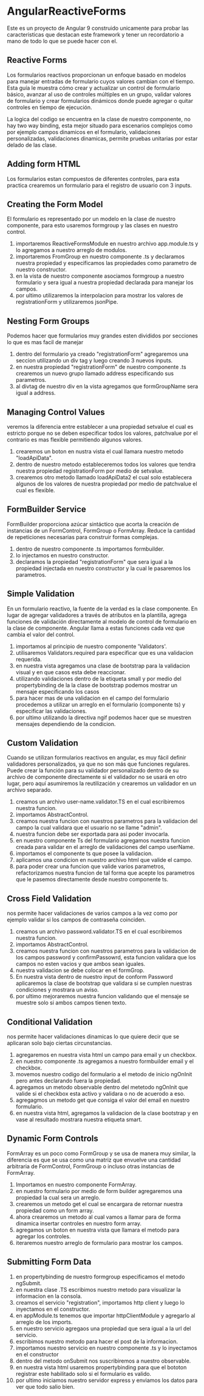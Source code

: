 # AngularReactiveForms
Este es un proyecto de Angular 9 construido unicamente para probar las caracteristicas que destacan este framework y tener un recordatorio a mano de todo lo que se puede hacer con el.

## Reactive Forms
Los formularios reactivos proporcionan un enfoque basado en modelos para manejar entradas de formulario cuyos valores cambian con el tiempo. Esta guía le muestra cómo crear y actualizar un control de formulario básico, avanzar al uso de controles múltiples en un grupo, validar valores de formulario y crear formularios dinámicos donde puede agregar o quitar controles en tiempo de ejecución.

La logica del codigo se encuentra en la clase de nuestro componente, no hay two way binding, esta mejor situado para escenarios complejos como por ejemplo campos dinamicos en el formulario, validaciones personalizadas, validaciones dinamicas, permite pruebas unitarias por estar delado de las clase.

## Adding form HTML
Los formularios estan compuestos de diferentes controles, para esta practica crearemos un formulario para el registro de usuario con 3 inputs.

## Creating the Form Model
El formulario es representado por un modelo en la clase de nuestro componente, para esto usaremos formgroup y las clases en nuestro control.

1) importaremos ReactiveFormsModule en nuestro archivo app.module.ts y lo agregamos a nuestro arreglo de modulos.
2) importaremos FromGroup en nuestro componente .ts y declaramos nuestra propiedad y especificamos las propiedades como parametro de nuestro constructor.
3) en la vista de nuestro componente asociamos formgroup a nuestro formulario y sera igual a nuestra propiedad declarada para manejar los campos.
4) por ultimo utilizaremos la interpolacion para mostrar los valores de registrationForm y utilizaremos jsonPipe.

## Nesting Form Groups
Podemos hacer que formularios muy grandes esten divididos por secciones lo que es mas facil de manejar

1) dentro del formulario ya creado "registrationForm" agregaremos una seccion utilizando un div tag y luego creando 3 nuevos inputs.
2) en nuestra propiedad "registrationForm" de nuestro componente .ts crearemos un nuevo grupo llamado address especificando sus parametros.
3) al divtag de nuestro div en la vista agregamos que formGroupName sera igual a address.

## Managing Control Values
veremos la diferencia entre establecer a una propiedad setvalue el cual es estricto porque no se deben especificar todos los valores, patchvalue por el contrario es mas flexible permitiendo algunos valores.

1) crearemos un boton en nustra vista el cual llamara nuestro metodo "loadApiData".
2) dentro de nuestro metodo estableceremos todos los valores que tendra nuestra propiedad registrationForm por medio de setvalue.
3) crearemos otro metodo llamado loadApiData2 el cual solo establecera algunos de los valores de nuestra propiedad por medio de patchvalue el cual es flexible.

## FormBuilder Service
FormBuilder proporciona azúcar sintáctico que acorta la creación de instancias de un FormControl, FormGroup o FormArray. Reduce la cantidad de repeticiones necesarias para construir formas complejas.

1) dentro de nuestro componente .ts importamos formbuilder.
2) lo injectamos en nuestro constructor. 
3) declaramos la propiedad "registrationForm" que sera igual a la propiedad injectada en nuestro constructor y la cual le pasaremos los parametros.

## Simple Validation
En un formulario reactivo, la fuente de la verdad es la clase componente. En lugar de agregar validadores a través de atributos en la plantilla, agrega funciones de validación directamente al modelo de control de formulario en la clase de componente. Angular llama a estas funciones cada vez que cambia el valor del control.

1) importamos al principio de nuestro componente 'Validators'.
2) utilisaremos Validators.required para especificar que es una validacion requerida.
3) en nuestra vista agregamos una clase de bootstrap para la validacion visual y en que casos esta debe reaccionar.
4) utilizando validaciones dentro de la etiqueta small y por medio del propertybinding de la la clase de bootstrap podemos mostrar un mensaje especificando los casos
5) para hacer mas de una validacion en el campo del formulario procedemos a utilizar un arreglo en el formulario (componente ts) y especificar las validaciones.
6) por ultimo utilizando la directiva ngif podemos hacer que se muestren mensajes dependiendo de la condicion.

## Custom Validation
Cuando se utilizan formularios reactivos en angular, es muy fácil definir validadores personalizados, ya que no son más que funciones regulares. Puede crear la función para su validador personalizado dentro de su archivo de componente directamente si el validador no se usará en otro lugar, pero aquí asumiremos la reutilización y crearemos un validador en un archivo separado.

1) creamos un archivo  user-name.validator.TS en el cual escribiremos nuestra funcion.
2) importamos AbstractControl.
3) creamos nuestra funcion con nuestros parametros para la validacion del campo la cual validara que el usuario no se llame "admin".
4) nuestra funcion debe ser exportada para asi poder invocarla.
5) en nuestro componente Ts del formulario agregamos nuestra funcion creada para validar en el arreglo de validaciones del campo userName.
6) importamos el componente ts que posee la validacion.
7) aplicamos una condicion en nuestro archivo html que valide el campo.
8) para poder crear una funcion que valide varios parametros, refactorizamos nuestra funcion de tal forma que acepte los parametros que le pasemos directamente desde nuestro componente ts.

## Cross Field Validation
nos permite hacer validaciones de varios campos a la vez como por ejemplo validar si los campos de contraseña coinciden.

1) creamos un archivo  password.validator.TS en el cual escribiremos nuestra funcion.
2) importamos AbstractControl.
3) creamos nuestra funcion con nuestros parametros para la validacion de los campos password y confirmPassowrd, esta funcion validara que los campos no esten vacios y que ambos sean iguales.
4) nuestra validacion se debe colocar en el formGrop.
5) En nuestra vista dentro de nuestro input de conform Password aplicaremos la clase de bootstrap que validara si se cumplen nuestras condiciones y mostrara un aviso.
6) por ultimo mejoraremos nuestra funcion validando que el mensaje se muestre solo si ambos campos tienen texto.

## Conditional Validation 
nos permite hacer validaciones dinamicas lo que quiere decir que se aplicaran solo bajo ciertas circunstancias.

1) agregaremos en nuestra vista html un campo para email y un checkbox.
2) en nuestro componente .ts agregamos a nuestro formbuilder email y el checkbox.
3) movemos nuestro codigo del formulario a el metodo de inicio ngOnInit pero antes declarando fuera la propiedad.
4) agregamos un metodo observable dentro del metetodo ngOnInit que valide si el checkbox esta activo y validara o no de acuerodo a eso.
5) agregagmos un metodo get que consiga el valor del email en nuestro formulario.
6) en nuestra vista html, agregamos la validacion de la clase bootstrap y en vase al resultado mostrara nuestra etiqueta smart.

## Dynamic Form Controls
FormArray es un poco como FormGroup y se usa de manera muy similar, la diferencia es que se usa como una matriz que envuelve una cantidad arbitraria de FormControl, FormGroup o incluso otras instancias de FormArray.

1) Importamos en nuestro componente FormArray.
2) en nuestro formulario por medio de form builder agregaremos una propiedad la cual sera un arreglo. 
3) crearemos un metodo get el cual se encargara de retornar nuestra propiedad como un form array.
4) ahora crearemos un metodo al cual vamos a llamar para de forma dinamica insertar controles en nuestro form array.
5) agregamos un boton en nuestra vista que llamara el metodo para agregar los controles.
6) iteraremos nuestro arreglo de formulario para mostrar los campos.

## Submitting Form Data

1) en propertybinding de nuestro formgroup especificamos el metodo ngSubmit.
2) en nuestra clase .TS escribimos nuestro metodo para visualizar la informacion en la consola.
3) creamos el servicio "registration", importamos http client y luego lo inyectamos en el constructor. 
4) en appModule.ts tenemos que importar httpClientModule y agregarlo al arreglo de los imports.
5) en nuestro servicio agregaos una propiedad que sera igual a la url del servicio.
6) escribimos nuestro metodo para hacer el post de la informacion.
7) importamos nuestro servicio en nuestro componente .ts y lo inyectamos en el constructor
8) dentro del metodo onSubmit nos suscribiremos a nuestro observable.
9) en nuestra vista html usaremos propertybinding para que el bototon registrar este habilitado solo si el formulario es valido.
10) por ultimo iniciamos nuestro servidor express y enviamos los datos para ver que todo salio bien.